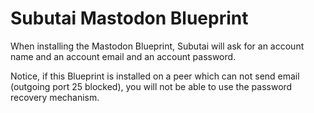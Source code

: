 # Subutai Mastodon Blueprint

When installing the Mastodon Blueprint, Subutai will ask for an account name and an account email and an account 
password.

Notice, if this Blueprint is installed on a peer which can not send email (outgoing port 25 blocked), 
you will not be able to use the password recovery mechanism.

